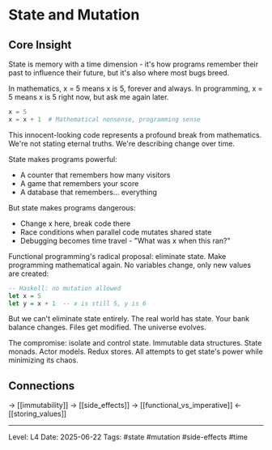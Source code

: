 # State and Mutation

## Core Insight
State is memory with a time dimension - it's how programs remember their past to influence their future, but it's also where most bugs breed.

In mathematics, x = 5 means x is 5, forever and always. In programming, x = 5 means x is 5 right now, but ask me again later.

```python
x = 5
x = x + 1  # Mathematical nonsense, programming sense
```

This innocent-looking code represents a profound break from mathematics. We're not stating eternal truths. We're describing change over time.

State makes programs powerful:
- A counter that remembers how many visitors
- A game that remembers your score
- A database that remembers... everything

But state makes programs dangerous:
- Change x here, break code there
- Race conditions when parallel code mutates shared state
- Debugging becomes time travel - "What was x when this ran?"

Functional programming's radical proposal: eliminate state. Make programming mathematical again. No variables change, only new values are created:

```haskell
-- Haskell: no mutation allowed
let x = 5
let y = x + 1  -- x is still 5, y is 6
```

But we can't eliminate state entirely. The real world has state. Your bank balance changes. Files get modified. The universe evolves.

The compromise: isolate and control state. Immutable data structures. State monads. Actor models. Redux stores. All attempts to get state's power while minimizing its chaos.

## Connections
→ [[immutability]]
→ [[side_effects]]
→ [[functional_vs_imperative]]
← [[storing_values]]

---
Level: L4
Date: 2025-06-22
Tags: #state #mutation #side-effects #time